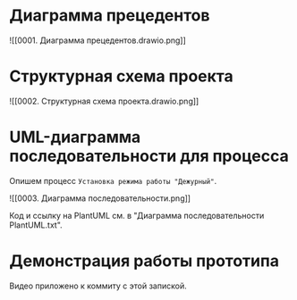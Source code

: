# Диаграмма прецедентов

![[0001. Диаграмма прецедентов.drawio.png]]

# Структурная схема проекта

![[0002. Структурная схема проекта.drawio.png]]

# UML-диаграмма последовательности для процесса

Опишем процесс `Установка режима работы "Дежурный"`.

![[0003. Диаграмма последовательности.png]]

Код и ссылку на PlantUML см. в "Диаграмма последовательности PlantUML.txt".
# Демонстрация работы прототипа

Видео приложено к коммиту с этой запиской.